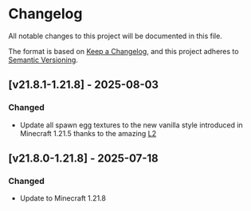 # Changelog

All notable changes to this project will be documented in this file.

The format is based on [Keep a Changelog](https://keepachangelog.com/en/1.0.0/),
and this project adheres to [Semantic Versioning](https://semver.org/spec/v2.0.0.html).

## [v21.8.1-1.21.8] - 2025-08-03

### Changed

- Update all spawn egg textures to the new vanilla style introduced in Minecraft 1.21.5 thanks to the
  amazing [L2](https://www.curseforge.com/members/l200/projects)

## [v21.8.0-1.21.8] - 2025-07-18

### Changed

- Update to Minecraft 1.21.8
